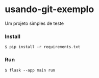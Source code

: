 # usando-git-exemplo

Um projeto simples de teste

### Install
```
$ pip install -r requirements.txt
```

### Run
```
$ flask --app main run
```
